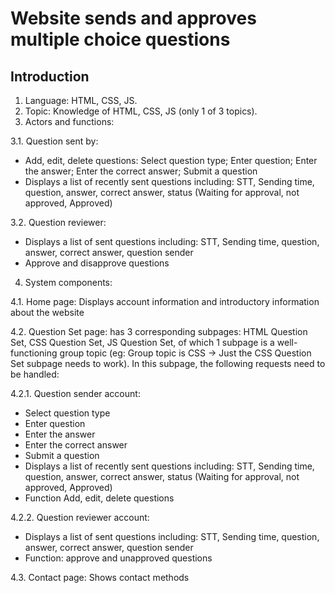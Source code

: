 # Website sends and approves multiple choice questions

## Introduction
1. Language: HTML, CSS, JS.
2. Topic: Knowledge of HTML, CSS, JS (only 1 of 3 topics).
3. Actors and functions:
   
3.1. Question sent by:

+ Add, edit, delete questions: Select question type; Enter question; Enter the answer; Enter the correct answer; Submit a question
+ Displays a list of recently sent questions including: STT, Sending time, question, answer, correct answer, status (Waiting for approval, not approved, Approved)
  
3.2. Question reviewer:
+ Displays a list of sent questions including: STT, Sending time, question, answer, correct answer, question sender
+ Approve and disapprove questions
4. System components:
  
4.1. Home page: Displays account information and introductory information about the website

4.2. Question Set page: has 3 corresponding subpages: HTML Question Set, CSS Question Set, JS Question Set, of which 1 subpage is a well-functioning group topic (eg: Group topic is CSS → Just the CSS Question Set subpage needs to work). In this subpage, the following requests need to be handled:

4.2.1. Question sender account:
+ Select question type
+ Enter question
+ Enter the answer
+ Enter the correct answer
+ Submit a question
+ Displays a list of recently sent questions including: STT, Sending time, question, answer, correct answer, status (Waiting for approval, not approved, Approved)
+ Function Add, edit, delete questions
  
4.2.2. Question reviewer account:
+ Displays a list of sent questions including: STT, Sending time, question, answer, correct answer, question sender
+ Function: approve and unapproved questions
  
4.3. Contact page: Shows contact methods

